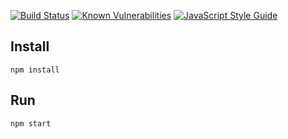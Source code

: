[![Build Status](https://travis-ci.org/kgruszka/movie-library.svg?branch=master)](https://travis-ci.org/kgruszka/movie-library)
[![Known Vulnerabilities](https://snyk.io/test/github/kgruszka/movie-library/badge.svg)](https://snyk.io/test/github/kgruszka/movie-library)
[![JavaScript Style Guide](https://cdn.rawgit.com/feross/standard/master/badge.svg)](https://github.com/feross/standard)

## Install
```
npm install
```
## Run
```
npm start
```